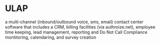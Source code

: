 # ULAP
a multi-channel (inbound/outbound voice, sms, email) contact center software that includes a CRM, billing facilities (via authroize.net), employee time keeping, lead management, reporting and Do Not Call Compliance montitoring, calendaring, and survey creation
